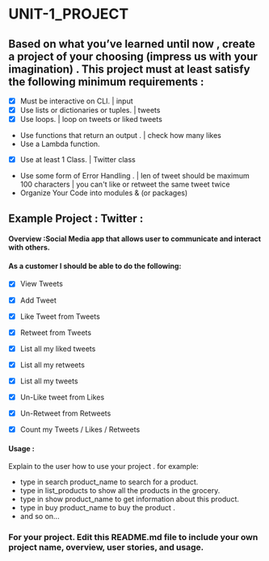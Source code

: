 # UNIT-1_PROJECT

## Based on what you’ve learned until now , create a project of your choosing (impress us with your imagination) . This project must at least satisfy the following minimum requirements :

- [x] Must be interactive on CLI. | input 
- [x] Use lists or dictionaries or tuples.  | tweets  
- [x] Use loops. | loop on tweets or liked tweets
- Use functions that return an output . | check how many likes 
- Use a Lambda function.
- [x] Use at least 1 Class. | Twitter class
- Use some form of Error Handling . | len of tweet should be maximum 100 characters | you can't like or retweet the same tweet twice
- Organize Your Code into modules & (or packages)

## Example Project :  Twitter :

#### Overview :Social Media app that allows user to communicate and interact with others. 

#### As a customer I should be able to do the following:
- [x] View Tweets
- [x] Add Tweet
- [x] Like Tweet from Tweets
- [x] Retweet from  Tweets 
- [x] List all my liked tweets
- [x] List all my retweets
- [x] List all my tweets
- [x] Un-Like tweet from Likes
- [x] Un-Retweet from Retweets
- [x] Count my Tweets / Likes / Retweets



#### Usage :
 Explain to the user how to use your project . 
 for example:
 - type in search product_name to search for a product.
 - type in list_products to show all the products in the grocery.
 - type in show product_name to get information about this product.
 - type in buy product_name to buy the product . 
 - and so on...


### For your project. Edit this README.md file to include your own project name,  overview, user stories, and usage. 
